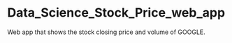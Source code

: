# Data_Science_Stock_Price_web_app
Web app that shows the stock closing price and volume of GOOGLE. 
